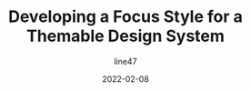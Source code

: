 ---
author: line47
date: 2022-02-08
permalink: false
publisher: adhocteam
tags:
  - accessibility
  - design-systems
  - theming
target_url: https://adhoc.team/2022/02/08/creating-focus-style-for-themable-design-system/
title: Developing a Focus Style for a Themable Design System
---